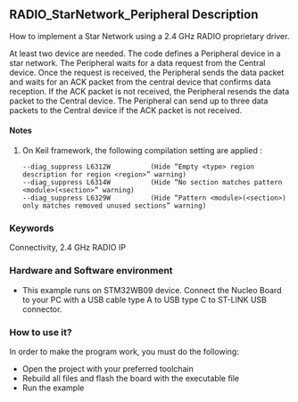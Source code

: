 ## __RADIO_StarNetwork_Peripheral Description__

How to implement a Star Network using a 2.4 GHz RADIO proprietary driver. 

At least two device are needed. The code defines a Peripheral device in a star network. The Peripheral waits for a data request from the Central device. 
Once the request is received, the Peripheral sends the data packet and waits for an ACK packet from the central device that confirms data reception.
If the ACK packet is not received, the Peripheral resends the data packet to the Central device. 
The Peripheral can send up to three data packets to the Central device if the ACK packet is not received.

#### __Notes__
                                            
 1. On Keil framework, the following compilation setting are applied :
    
        --diag_suppress L6312W          (Hide “Empty <type> region description for region <region>” warning)
        --diag_suppress L6314W          (Hide “No section matches pattern <module>(<section>” warning)
        --diag_suppress L6329W          (Hide “Pattern <module>(<section>) only matches removed unused sections” warning)


### __Keywords__

Connectivity, 2.4 GHz RADIO IP

### __Hardware and Software environment__

  - This example runs on STM32WB09 device.
    Connect the Nucleo Board to your PC with a USB cable type A to USB type C to ST-LINK USB connector. 

### __How to use it?__

In order to make the program work, you must do the following:

 - Open the project with your preferred toolchain
 - Rebuild all files and flash the board with the executable file
 - Run the example
